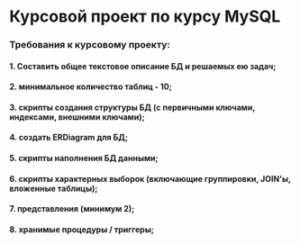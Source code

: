 # Курсовой проект по курсу MySQL

### Требования к курсовому проекту:
#### 1. Составить общее текстовое описание БД и решаемых ею задач;
#### 2. минимальное количество таблиц - 10;
#### 3. скрипты создания структуры БД (с первичными ключами, индексами, внешними ключами);
#### 4. создать ERDiagram для БД;
#### 5. скрипты наполнения БД данными;
#### 6. скрипты характерных выборок (включающие группировки, JOIN'ы, вложенные таблицы);
#### 7. представления (минимум 2);
#### 8. хранимые процедуры / триггеры;